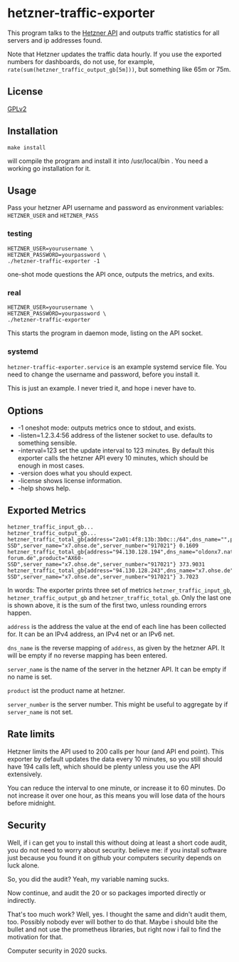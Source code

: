 # hetzner-traffic-exporter

This program talks to the [Hetzner API](https://robot.your-server.de/doc/webservice/en.html) 
and outputs traffic statistics for all servers and ip addresses found.

Note that Hetzner updates the traffic data hourly. If you use the exported numbers for dashboards, do not use, for example, `rate(sum(hetzner_traffic_output_gb[5m]))`, but something like 65m or 75m.

## License

[GPLv2](https://www.ohse.de/uwe/licenses/GPL-2)

## Installation
```
make install
```
will compile the program and install it into /usr/local/bin . You need a working go installation for it.

## Usage

Pass your hetzner API username and password as environment variables: `HETZNER_USER` and `HETZNER_PASS`

### testing
```
HETZNER_USER=yourusername \
HETZNER_PASSWORD=yourpassword \
./hetzner-traffic-exporter -1
```
one-shot mode questions the API once, outputs the metrics, and exits.

### real
```
HETZNER_USER=yourusername \
HETZNER_PASSWORD=yourpassword \
./hetzner-traffic-exporter
```
This starts the program in daemon mode, listing on the API socket.

### systemd
`hetzner-traffic-exporter.service` is an example systemd service file. You need to change the username and password, before you install it.

This is just an example. I never tried it, and hope i never have to.

## Options

* -1 
  oneshot mode: outputs metrics once to stdout, and exists.
* -listen=1.2.3.4:56
  address of the listener socket to use. defaults to something sensible.
* -interval=123
  set the update interval to 123 minutes. By default this exporter calls the hetzner API every 10 minutes, which should be enough in most cases.
* -version
  does what you should expect.
* -license
  shows license information.
* -help
  shows help.


## Exported Metrics 
```
hetzner_traffic_input_gb...
hetzner_traffic_output_gb...
hetzner_traffic_total_gb{address="2a01:4f8:13b:3b0c::/64",dns_name="",product="AX60-SSD",server_name="x7.ohse.de",server_number="917021"} 0.1609
hetzner_traffic_total_gb{address="94.130.128.194",dns_name="oldonx7.naturfotografen-forum.de",product="AX60-SSD",server_name="x7.ohse.de",server_number="917021"} 373.9031
hetzner_traffic_total_gb{address="94.130.128.243",dns_name="x7.ohse.de",product="AX60-SSD",server_name="x7.ohse.de",server_number="917021"} 3.7023
```

In words: The exporter prints three set of metrics `hetzner_traffic_input_gb`, `hetzner_traffic_output_gb` and `hetzner_traffic_total_gb`. Only the last one is shown above, it is the sum of the first two, unless rounding errors happen.

`address` is the address the value at the end of each line has been collected for. It can be an IPv4 address, an IPv4 net or an IPv6 net.

`dns_name` is the reverse mapping of `address`, as given by the hetzner API. It will be empty if no reverse mapping has been entered.

`server_name` is the name of the server in the hetzner API. It can be empty if no name is set.

`product` ist the product name at hetzner.

`server_number` is the server number. This might be useful to aggregate by if `server_name` is not set.

## Rate limits

Hetzner limits the API used to 200 calls per hour (and API end point). This exporter by default updates the data every 10 minutes, so you still should have 194 calls left, which should be plenty unless you use the API extensively.

You can reduce the interval to one minute, or increase it to 60 minutes. Do not increase it over one hour, as this means you will lose data of the hours before midnight.

## Security
Well, if i can get you to install this without doing at least a short code audit, you do not need to worry about security. believe me: if you install software just because you found it on github your computers security depends on luck alone.

So, you did the audit? Yeah, my variable naming sucks.

Now continue, and audit the 20 or so packages imported directly or indirectly.

That's too much work? Well, yes. I thought the same and didn't audit them, too. Possibly nobody ever will bother to do that. Maybe i should bite the bullet and not use the prometheus libraries, but right now i fail to find the motivation for that.

Computer security in 2020 sucks.
